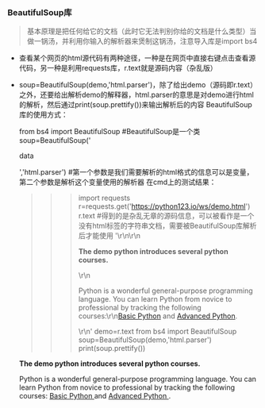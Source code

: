 ### BeautifulSoup库
>基本原理是把任何给它的文档（此时它无法判别你给的文档是什么类型）当做一锅汤，并利用你输入的解析器来煲制这锅汤，注意导入库是import bs4
- 查看某个网页的html源代码有两种途径，一种是在网页中直接右键点击查看源代码，另一种是利用requests库，r.text就是源码内容（杂乱版）
- soup=BeautifulSoup(demo,'html.parser')，除了给出demo（源码即r.text）之外，还要给出解析demo的解释器，html.parser的意思是对demo进行html的解析，然后通过print(soup.prettify())来输出解析后的内容
BeautifulSoup库的使用方式：

    from bs4 import BeautifulSoup #BeautifulSoup是一个类
    soup=BeautifulSoup('<p>data</p>','html.parser') #第一个参数是我们需要解析的html格式的信息可以是变量，第二个参数是解析这个变量使用的解析器
在cmd上的测试结果：

    >>> import requests
    >>> r=requests.get('https://python123.io/ws/demo.html')
    >>> r.text #得到的是杂乱无章的源码信息，可以被看作是一个没有html标签的字符串文档，需要被BeautifulSoup库解析后才能使用
    '<html><head><title>This is a python demo page</title></head>\r\n<body>\r\n<p class="title"><b>The demo python introduces several python courses.</b></p>\r\n<p class="course">Python is a wonderful general-purpose programming language. You can learn Python from novice to professional by tracking the following courses:\r\n<a href="http://www.icourse163.org/course/BIT-268001" class="py1" id="link1">Basic Python</a> and <a href="http://www.icourse163.org/course/BIT-1001870001" class="py2" id="link2">Advanced Python</a>.</p>\r\n</body></html>'
    >>> demo=r.text
    >>> from bs4 import BeautifulSoup
    >>> soup=BeautifulSoup(demo,'html.parser')
    >>> print(soup.prettify())
    <html>
     <head>
      <title>
       This is a python demo page
      </title>
     </head>
     <body>
      <p class="title">
       <b>
        The demo python introduces several python courses.
       </b>
      </p>
      <p class="course">
       Python is a wonderful general-purpose programming language. You can learn Python from novice to professional by tracking the following courses:
       <a class="py1" href="http://www.icourse163.org/course/BIT-268001" id="link1">
        Basic Python
       </a>
       and
       <a class="py2" href="http://www.icourse163.org/course/BIT-1001870001" id="link2">
        Advanced Python
       </a>
       .
      </p>
     </body>
    </html>
